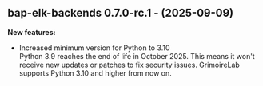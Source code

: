 ## bap-elk-backends 0.7.0-rc.1 - (2025-09-09)

**New features:**

 * Increased minimum version for Python to 3.10\
   Python 3.9 reaches the end of life in October 2025. This means it
   won't receive new updates or patches to fix security issues.
   GrimoireLab supports Python 3.10 and higher from now on.

